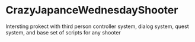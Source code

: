 # CrazyJapanceWednesdayShooter
 Intersting prokect with third person controller system, dialog system, quest system, and base set of scripts for any shooter
